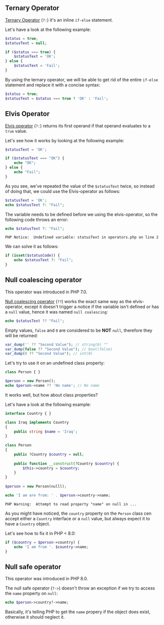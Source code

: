 ## Ternary Operator
[Ternary Operator](https://en.wikipedia.org/wiki/%3F:) (`?:`) it's an inline `if-else` statement. 

Let's have a look at the following example:
```php
$status = true;
$statusText = null;

if ($status === true) {
    $statusText = 'OK';   
} else {
    $statusText = 'Fail';
}
```

By using the ternary operator, we will be able to get rid of the entire `if-else` statement and replace it with a concise syntax:
```php
$status = true;
$statusText = $status === true ? 'OK' : 'Fail';
```

## Elvis Operator
[Elvis operator](https://en.wikipedia.org/wiki/Elvis_operator) (`?:`) returns its first operand if that operand evaluates to a `true` value.

Let's see how it works by looking at the following example:
```php
$statusText = 'OK';

if ($statusText === "OK") {
	echo "OK";
} else {
	echo "Fail";
}
```

As you see, we've repeated the value of the `$statusText` twice, so instead of doing that, we could use the Elvis-operator as follows:
```php
$statusText = 'OK';
echo $statusText ?: "Fail";
``` 

The variable needs to be defined before we using the elvis-operator, so the following code throws an error:
```php
echo $statusText ?: "Fail";
```

```text
PHP Notice:  Undefined variable: statusText in operators.php on line 2
```

We can solve it as follows:
```php
if (isset($statusCode)) {
    echo $statusText ?: "Fail";
}
```

## Null coalescing operator
This operator was introduced in PHP 7.0.

[Null coalescing operator](https://www.php.net/manual/en/migration70.new-features.php) (`??`) works the exact same way as the elvis-operator, except it doesn't trigger a notice if the variable isn't defined or has a `null` value, hence it was named `null coalescing`:
```php
echo $statusText ?? "Fail";
```

Empty values, `false` and `0` are considered to be **NOT** `null`, therefore they will be returned:
```php
var_dump('' ?? "Second Value"); // string(0) ""
var_dump(false ?? "Second Value"); // bool(false)
var_dump(0 ?? "Second Value"); // int(0)
```

Let's try to use it on an undefined class property:
```php
class Person { }

$person = new Person();
echo $person->name ?? 'No name'; // No name
```

It works well, but how about class properties?

Let's have a look at the following example:

```php
interface Country { }

class Iraq implements Country 
{
    public string $name = 'Iraq';
}
	
class Person 
{
    public ?Country $country = null;
    
    public function __construct(?Country $country) {
        $this->country = $country;
    }
}
	
$person = new Person(nulll);

echo 'I am are from: ' . $person->country->name;
```

```text
PHP Warning:  Attempt to read property "name" on null in ...
```

As you might have noticed, the `country` property on the `Person` class cen accept either a `Country` interface or a `null` value, but always expect it to have a `Country` object.

Let's see how to fix it in PHP < 8.0:

```php
if ($country = $person->country) {
    echo 'I am from '. $country->name;
}
```

## Null safe operator
This operator was introduced in PHP 8.0.

The null safe operator (`?->`) doesn't throw an exception if we try to access the `name` property on `null`:

```php
echo $person->country?->name;
```

Basically, it's telling PHP to get the `name` propery if the object does exist, otherwise it should neglect it.